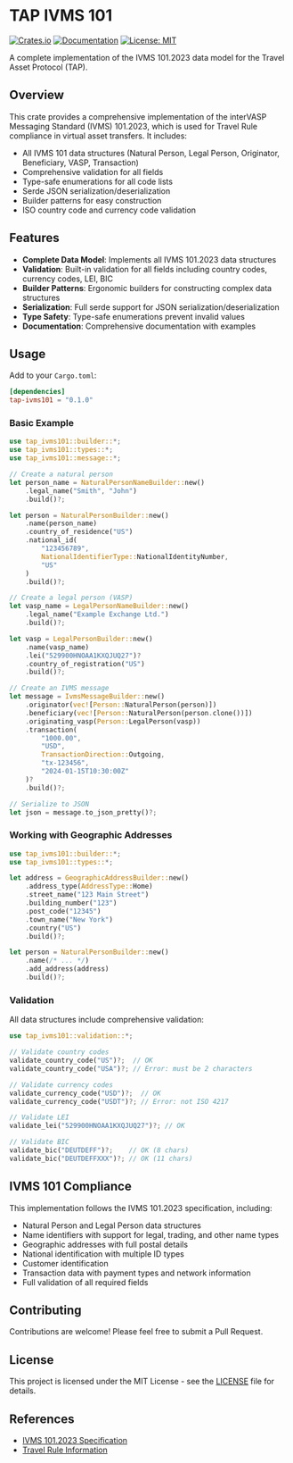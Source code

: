# TAP IVMS 101

[![Crates.io](https://img.shields.io/crates/v/tap-ivms101.svg)](https://crates.io/crates/tap-ivms101)
[![Documentation](https://docs.rs/tap-ivms101/badge.svg)](https://docs.rs/tap-ivms101)
[![License: MIT](https://img.shields.io/badge/License-MIT-yellow.svg)](https://opensource.org/licenses/MIT)

A complete implementation of the IVMS 101.2023 data model for the Travel Asset Protocol (TAP).

## Overview

This crate provides a comprehensive implementation of the interVASP Messaging Standard (IVMS) 101.2023, which is used for Travel Rule compliance in virtual asset transfers. It includes:

- All IVMS 101 data structures (Natural Person, Legal Person, Originator, Beneficiary, VASP, Transaction)
- Comprehensive validation for all fields
- Type-safe enumerations for all code lists
- Serde JSON serialization/deserialization
- Builder patterns for easy construction
- ISO country code and currency code validation

## Features

- **Complete Data Model**: Implements all IVMS 101.2023 data structures
- **Validation**: Built-in validation for all fields including country codes, currency codes, LEI, BIC
- **Builder Patterns**: Ergonomic builders for constructing complex data structures
- **Serialization**: Full serde support for JSON serialization/deserialization
- **Type Safety**: Type-safe enumerations prevent invalid values
- **Documentation**: Comprehensive documentation with examples

## Usage

Add to your `Cargo.toml`:

```toml
[dependencies]
tap-ivms101 = "0.1.0"
```

### Basic Example

```rust
use tap_ivms101::builder::*;
use tap_ivms101::types::*;
use tap_ivms101::message::*;

// Create a natural person
let person_name = NaturalPersonNameBuilder::new()
    .legal_name("Smith", "John")
    .build()?;

let person = NaturalPersonBuilder::new()
    .name(person_name)
    .country_of_residence("US")
    .national_id(
        "123456789",
        NationalIdentifierType::NationalIdentityNumber,
        "US"
    )
    .build()?;

// Create a legal person (VASP)
let vasp_name = LegalPersonNameBuilder::new()
    .legal_name("Example Exchange Ltd.")
    .build()?;

let vasp = LegalPersonBuilder::new()
    .name(vasp_name)
    .lei("529900HNOAA1KXQJUQ27")?
    .country_of_registration("US")
    .build()?;

// Create an IVMS message
let message = IvmsMessageBuilder::new()
    .originator(vec![Person::NaturalPerson(person)])
    .beneficiary(vec![Person::NaturalPerson(person.clone())])
    .originating_vasp(Person::LegalPerson(vasp))
    .transaction(
        "1000.00",
        "USD",
        TransactionDirection::Outgoing,
        "tx-123456",
        "2024-01-15T10:30:00Z"
    )?
    .build()?;

// Serialize to JSON
let json = message.to_json_pretty()?;
```

### Working with Geographic Addresses

```rust
use tap_ivms101::builder::*;
use tap_ivms101::types::*;

let address = GeographicAddressBuilder::new()
    .address_type(AddressType::Home)
    .street_name("123 Main Street")
    .building_number("123")
    .post_code("12345")
    .town_name("New York")
    .country("US")
    .build()?;

let person = NaturalPersonBuilder::new()
    .name(/* ... */)
    .add_address(address)
    .build()?;
```

### Validation

All data structures include comprehensive validation:

```rust
use tap_ivms101::validation::*;

// Validate country codes
validate_country_code("US")?;  // OK
validate_country_code("USA")?; // Error: must be 2 characters

// Validate currency codes
validate_currency_code("USD")?;  // OK
validate_currency_code("USDT")?; // Error: not ISO 4217

// Validate LEI
validate_lei("529900HNOAA1KXQJUQ27")?; // OK

// Validate BIC
validate_bic("DEUTDEFF")?;    // OK (8 chars)
validate_bic("DEUTDEFFXXX")?; // OK (11 chars)
```

## IVMS 101 Compliance

This implementation follows the IVMS 101.2023 specification, including:

- Natural Person and Legal Person data structures
- Name identifiers with support for legal, trading, and other name types
- Geographic addresses with full postal details
- National identification with multiple ID types
- Customer identification
- Transaction data with payment types and network information
- Full validation of all required fields

## Contributing

Contributions are welcome! Please feel free to submit a Pull Request.

## License

This project is licensed under the MIT License - see the [LICENSE](../LICENSE) file for details.

## References

- [IVMS 101.2023 Specification](https://www.intervasp.org/)
- [Travel Rule Information](https://www.fatf-gafi.org/)